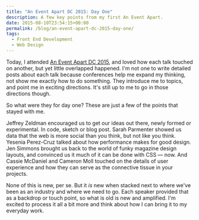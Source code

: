 ```yaml
---
title: "An Event Apart DC 2015: Day One"
description: A few key points from my first An Event Apart.
date: 2015-08-10T23:54:15+00:00
permalink: /blog/an-event-apart-dc-2015-day-one/
tags:
  - Front End Development
  - Web Design
---
```


Today, I attended [An Event Apart DC 2015](http://aneventapart.com/event/washington-dc-2015), and loved how each talk touched on another, but yet little overlapped happened. I'm not one to write detailed posts about each talk because conferences help me expand my thinking, not show me exactly how to do something. They introduce me to topics, and point me in exciting directions. It's still up to me to go in those directions though.

So what were they for day one? These are just a few of the points that stayed with me.

Jeffrey Zeldman encouraged us to get our ideas out there, newly formed or experimental. In code, sketch or blog post. Sarah Parmenter showed us data that the web is more social than you think, but not like you think. Yesenia Perez-Cruz talked about how performance makes for good design. Jen Simmons brought us back to the world of funky magazine design layouts, and convinced us it much of it can be done with CSS — now. And Cassie McDaniel and Cameron Moll touched on the details of user experience and how they can serve as the connective tissue in your projects.

None of this is new, per se. But it _is_ new when stacked next to where we've been as an industry and where we need to go. Each speaker provided that as a backdrop or touch point, so what is old is new and amplified. I'm excited to process it all a bit more and think about how I can bring it to my everyday work.
